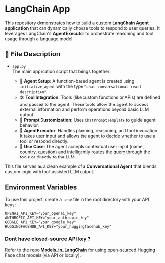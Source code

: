 # LangChain App

This repository demonstrates how to build a custom **LangChain Agent application** that can dynamically choose tools to respond to user queries. It leverages LangChain's **AgentExecutor** to orchestrate reasoning and tool usage through a language model.

## 📄 File Description

- `app.py`  
  The main application script that brings together:
  
  - 🧠 **Agent Setup**: A function-based agent is created using `initialize_agent` with the type `"chat-conversational-react-description"`.  
  - 🛠️ **Tool Integration**: Tools (like custom functions or APIs) are defined and passed to the agent. These tools allow the agent to access external information and perform operations beyond basic LLM output.  
  - 🧾 **Prompt Customization**: Uses `ChatPromptTemplate` to guide agent behavior.  
  - 💬 **AgentExecutor**: Handles planning, reasoning, and tool invocation. It takes user input and allows the agent to decide whether to use a tool or respond directly.  
  - 🎯 **Use Case**: The agent accepts contextual user input (name, country, question) and intelligently routes the query through the tools or directly to the LLM.

This file serves as a clean example of a **Conversational Agent** that blends custom logic with tool-assisted LLM output.

## Environment Variables

To use this project, create a `.env` file in the root directory with your API keys:

```env
OPENAI_API_KEY="your_openai_key"
ANTHROPIC_API_KEY="your_anthropic_key"
GOOGLE_API_KEY="your_google_key"
HUGGINGFACEHUB_API_KEY="your_huggingfacehub_key"
```

### Dont have closed-source API key ? 
Refer to the repo [**Models_in_LangChain**](https://github.com/naveenreddy0911/Models_in_LangChain) for using open-sourced Hugging Face chat models (via API or locally).

